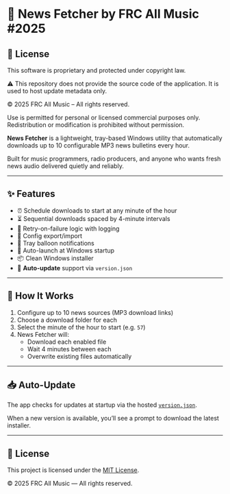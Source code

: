 # 📰 News Fetcher by FRC All Music #2025

## 🧾 License

This software is proprietary and protected under copyright law.

⚠️ This repository does not provide the source code of the application. It is used to host update metadata only.


© 2025 FRC All Music – All rights reserved.

Use is permitted for personal or licensed commercial purposes only. Redistribution or modification is prohibited without permission.


**News Fetcher** is a lightweight, tray-based Windows utility that automatically downloads up to 10 configurable MP3 news bulletins every hour.

Built for music programmers, radio producers, and anyone who wants fresh news audio delivered quietly and reliably.

---

## ✨ Features

- ⏰ Schedule downloads to start at any minute of the hour
- ⏳ Sequential downloads spaced by 4-minute intervals
- 🔁 Retry-on-failure logic with logging
- 💾 Config export/import
- 🔔 Tray balloon notifications
- 🚀 Auto-launch at Windows startup
- 📦 Clean Windows installer
- 🔄 **Auto-update** support via `version.json`

---

## 🔧 How It Works

1. Configure up to 10 news sources (MP3 download links)
2. Choose a download folder for each
3. Select the minute of the hour to start (e.g. `57`)
4. News Fetcher will:
   - Download each enabled file
   - Wait 4 minutes between each
   - Overwrite existing files automatically

---

## 📥 Auto-Update

The app checks for updates at startup via the hosted [`version.json`](https://raw.githubusercontent.com/yourusername/news-fetcher-updates/main/version.json).

When a new version is available, you’ll see a prompt to download the latest installer.

---

## 🧾 License

This project is licensed under the [MIT License](LICENSE).

© 2025 FRC All Music — All rights reserved.
